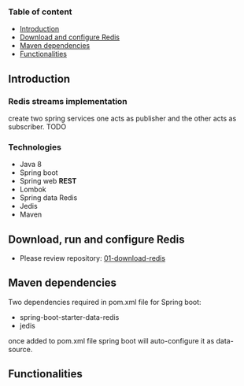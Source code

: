 ### Table of content

* [Introduction](../../#Introduction)
* [Download and configure Redis](../../#Download-and-configure-Redis)
* [Maven dependencies](../../#Maven-dependencies)
* [Functionalities](../../#Functionalities)

## Introduction

### Redis streams implementation

create two spring services one acts as publisher and the other acts as subscriber.
TODO

### Technologies

* Java 8
* Spring boot
* Spring web **REST**
* Lombok
* Spring data Redis
* Jedis
* Maven

## Download, run and configure Redis

* Please review repository: [01-download-redis](https://github.com/yyagoub/spring-redis/tree/main/01-download-redis)

## Maven dependencies

Two dependencies required in pom.xml file for Spring boot:

* spring-boot-starter-data-redis
* jedis

once added to pom.xml file spring boot will auto-configure it as data-source.

## Functionalities

